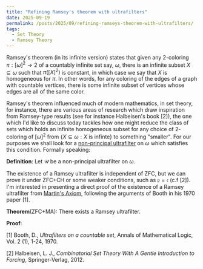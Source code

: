 ```yaml
---
title: "Refining Ramsey's theorem with ultrafilters"
date: 2025-09-19
permalink: /posts/2025/09/refining-ramseys-theorem-with-ultrafilters/
tags:
  - Set Theory
  - Ramsey Theory
---
```


Ramsey's theorem (in its infinite version) states that given any 2-coloring $\pi:[\omega]^2 \to 2$ of a 
countably infinite set say, $\omega$, there is an infinite subset $X \subseteq \omega$ such that $\pi([X]^2)$ is constant, in which case we say that $X$ is homogeneous for $\pi$.
In other words, for any coloring of the edges of a graph with countable vertices, there is some infinite subset of vertices whose edges are all of the same color. 

Ramsey's theorem influenced much of modern mathematics, in set theory, for instance, there are various areas of research which draw inspiration from Ramsey-type results
(see for instance Halbeisen's book \[2\]), the one which I'd like to discuss today tackles how one might reduce the class of sets which holds an infinite
homogeneous subset for any choice of $2$-coloring of $[\omega]^2$ from $\{X \subseteq \omega: X \text{ is infinte}\}$ to something "smaller". For our purposes we shall look for
a [non-principal ultrafilter](https://en.wikipedia.org/wiki/Ultrafilter#Ultrafilter_on_the_power_set_of_a_set) on $\omega$ which satisfies this condition. Formally speaking:

**Definition**: Let $\mathcal{U}$ be a non-principal ultrafilter on $\omega$. 

The existence of a Ramsey ultrafilter is independent of ZFC, but we can prove it under ZFC+CH or some weaker conditions, such as $\mathfrak{p}=\mathfrak{c}$ (c.f \[2\]). I'm 
interested in presenting a direct proof of the existence of a Ramsey ultrafilter from [Martin's Axiom](en.wikipedia.org/wiki/Martin's_axiom), following the arguments of 
Booth in his 1970 paper \[1\].

**Theorem**(ZFC+MA): There exists a Ramsey ultrafilter.

**Proof**: 


\[1\] Booth, D., _Ultrafilters on a countable set_, Annals of Mathematical Logic, Vol. 2 (1), 1-24, 1970.

\[2\] Halbeisen, L. J., _Combinatorial Set Theory With A Gentle Introduction to Forcing_, Springer-Verlag, 2012.
